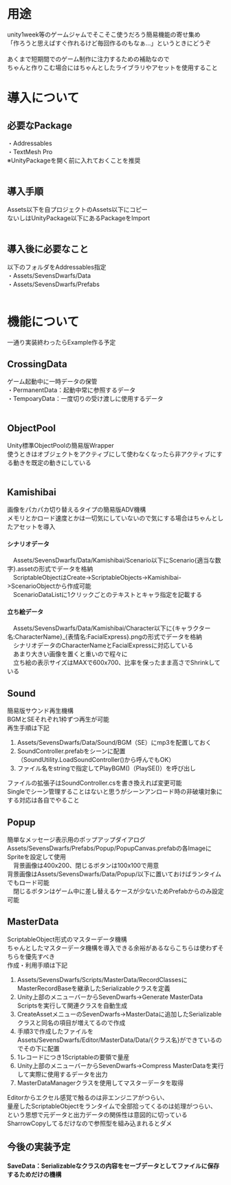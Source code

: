 # 用途
unity1week等のゲームジャムでそこそこ使うだろう簡易機能の寄せ集め<br>
「作ろうと思えばすぐ作れるけど毎回作るのもなぁ…」というときにどうぞ<br>
<br>
あくまで短期間でのゲーム制作に注力するための補助なので<br>
ちゃんと作りこむ場合にはちゃんとしたライブラリやアセットを使用すること<br>
# 導入について
## 必要なPackage
・Addressables<br>
・TextMesh Pro<br>
※UnityPackageを開く前に入れておくことを推奨<br>
<br>
## 導入手順
Assets以下を自プロジェクトのAssets以下にコピー<br>
ないしはUnityPackage以下にあるPackageをImport<br>
<br>
## 導入後に必要なこと
以下のフォルダをAddressables指定<br>
・Assets/SevensDwarfs/Data<br>
・Assets/SevensDwarfs/Prefabs<br>
<br>
# 機能について
一通り実装終わったらExample作る予定
## CrossingData<br>
ゲーム起動中に一時データの保管<br>
・PermanentData：起動中常に参照するデータ<br>
・TempoaryData：一度切りの受け渡しに使用するデータ<br>
<br>
## ObjectPool
Unity標準ObjectPoolの簡易版Wrapper<br>
使うときはオブジェクトをアクティブにして使わなくなったら非アクティブにする動きを既定の動きにしている<br>
<br>
## Kamishibai
画像をパカパカ切り替えるタイプの簡易版ADV機構<br>
メモリとかロード速度とかは一切気にしていないので気にする場合はちゃんとしたアセットを導入<br>
#### シナリオデータ
&emsp;Assets/SevensDwarfs/Data/Kamishibai/Scenario以下にScenario{適当な数字}.assetの形式でデータを格納<br>
&emsp;ScriptableObjectはCreate->ScriptableObjects->Kamishibai->ScenarioObjectから作成可能<br>
&emsp;ScenarioDataListに1クリックごとのテキストとキャラ指定を記載する<br>
#### 立ち絵データ
&emsp;Assets/SevensDwarfs/Data/Kamishibai/Character以下に{キャラクター名:CharacterName}_{表情名:FacialExpress}.pngの形式でデータを格納<br>
&emsp;シナリオデータのCharacterNameとFacialExpressに対応している<br>
&emsp;あまり大きい画像を置くと重いので程々に<br>
&emsp;立ち絵の表示サイズはMAXで600x700、比率を保ったまま高さでShrinkしている<br>
## Sound
簡易版サウンド再生機構<br>
BGMとSEそれぞれ1枠ずつ再生が可能<br>
再生手順は下記<br>
1. Assets/SevensDwarfs/Data/Sound/BGM（SE）にmp3を配置しておく<br>
2. SoundController.prefabをシーンに配置（SoundUtility.LoadSoundController()から呼んでもOK）
3. ファイル名をstringで指定してPlayBGM()（PlaySE()）を呼び出し

ファイルの拡張子はSoundController.csを書き換えれば変更可能<br>
Singleでシーン管理することはないと思うがシーンアンロード時の非破壊対象にする対応は各自でやること<br>
## Popup
簡単なメッセージ表示用のポップアップダイアログ<br>
Assets/SevensDwarfs/Prefabs/Popup/PopupCanvas.prefabの各ImageにSpriteを設定して使用<br>
&emsp;背景画像は400x200、閉じるボタンは100x100で用意<br>
背景画像はAssets/SevensDwarfs/Data/Popup/以下に置いておけばランタイムでもロード可能<br>
&emsp;閉じるボタンはゲーム中に差し替えるケースが少ないためPrefabからのみ設定可能<br>
## MasterData
ScriptableObject形式のマスターデータ機構<br>
ちゃんとしたマスターデータ機構を導入できる余裕があるならこちらは使わずそちらを優先すべき<br>
作成・利用手順は下記<br>
1. Assets/SevensDwarfs/Scripts/MasterData/RecordClassesにMasterRecordBaseを継承したSerializableクラスを定義<br>
2. Unity上部のメニューバーからSevenDwarfs->Generate MasterData Scriptsを実行して関連クラスを自動生成<br>
3. CreateAssetメニューのSevenDwarfs->MasterDataに追加したSerializableクラスと同名の項目が増えてるので作成<br>
4. 手順3で作成したファイルをAssets/SevensDwarfs/Editor/MasterData/Data/{クラス名}ができているのでその下に配置<br>
5. 1レコードにつき1Scriptableの要領で量産<br>
6. Unity上部のメニューバーからSevenDwarfs->Compress MasterDataを実行して実際に使用するデータを出力<br>
7. MasterDataManagerクラスを使用してマスターデータを取得<br>

Editorからエクセル感覚で触るのは非エンジニアがつらい、<br>
量産したScriptableObjectをランタイムで全部拾ってくるのは処理がつらい、<br>
という思想で元データと出力データの関係性は意図的に切っている<br>
SharrowCopyしてるだけなので参照型を組み込まれるとダメ<br>

## 今後の実装予定

#### SaveData：Serializableなクラスの内容をセーブデータとしてファイルに保存するためだけの機構

